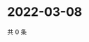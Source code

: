# 2022-03-08

共 0 条

<!-- BEGIN WEIBO -->
<!-- 最后更新时间 Tue Mar 08 2022 21:20:44 GMT+0800 (China Standard Time) -->

<!-- END WEIBO -->
